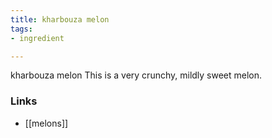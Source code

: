 ```yaml
---
title: kharbouza melon
tags:
- ingredient

---
```

kharbouza melon This is a very crunchy, mildly sweet melon.

### Links

* [[melons]]
